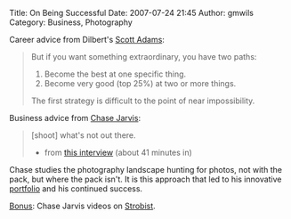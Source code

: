 Title: On Being Successful
Date: 2007-07-24 21:45
Author: gmwils
Category: Business, Photography

Career advice from Dilbert's [Scott Adams][]:

> But if you want something extraordinary, you have two paths:
>
> 1.  Become the best at one specific thing.
> 2.  Become very good (top 25%) at two or more things.
>
> The first strategy is difficult to the point of near impossibility.

Business advice from [Chase Jarvis][]:

> [shoot] what's not out there.
>
> - from [this interview][] (about 41 minutes in)

Chase studies the photography landscape hunting for photos, not with the
pack, but where the pack isn't. It is this approach that led to his
innovative [portfolio][] and his continued success.

<u>Bonus</u>: Chase Jarvis videos on [Strobist][].

  [Scott Adams]: http://dilbertblog.typepad.com/the_dilbert_blog/2007/07/career-advice.html
  [Chase Jarvis]: http://www.chasejarvis.com/blog/
  [this interview]: http://www.studiolighting.net/lightsource-photography-podcast-e045-chase-jarvis/
  [portfolio]: http://chasejarvis.com/portfolio.html
  [Strobist]: http://strobist.blogspot.com/2007/07/chase-jarvis-is-everywhere.html
